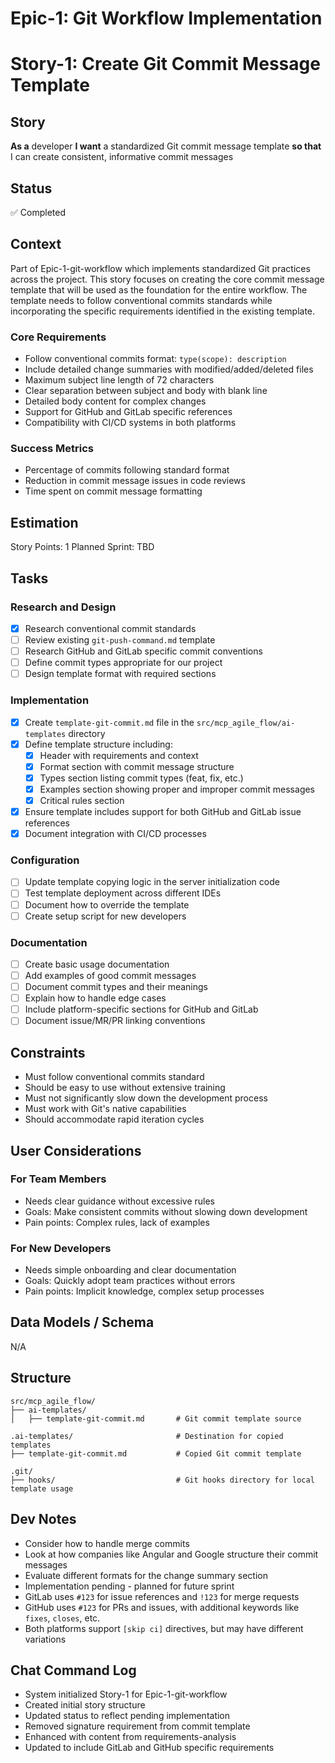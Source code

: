 # Epic-1: Git Workflow Implementation
# Story-1: Create Git Commit Message Template

## Story

**As a** developer
**I want** a standardized Git commit message template
**so that** I can create consistent, informative commit messages

## Status

✅ Completed

## Context

Part of Epic-1-git-workflow which implements standardized Git practices across the project. This story focuses on creating the core commit message template that will be used as the foundation for the entire workflow. The template needs to follow conventional commits standards while incorporating the specific requirements identified in the existing template.

### Core Requirements
- Follow conventional commits format: `type(scope): description`
- Include detailed change summaries with modified/added/deleted files
- Maximum subject line length of 72 characters
- Clear separation between subject and body with blank line
- Detailed body content for complex changes
- Support for GitHub and GitLab specific references
- Compatibility with CI/CD systems in both platforms

### Success Metrics
- Percentage of commits following standard format
- Reduction in commit message issues in code reviews
- Time spent on commit message formatting

## Estimation

Story Points: 1
Planned Sprint: TBD

## Tasks

### Research and Design
- [x] Research conventional commit standards
- [ ] Review existing `git-push-command.md` template
- [ ] Research GitHub and GitLab specific commit conventions
- [ ] Define commit types appropriate for our project
- [ ] Design template format with required sections

### Implementation
- [x] Create `template-git-commit.md` file in the `src/mcp_agile_flow/ai-templates` directory
- [x] Define template structure including:
  - [x] Header with requirements and context
  - [x] Format section with commit message structure
  - [x] Types section listing commit types (feat, fix, etc.)
  - [x] Examples section showing proper and improper commit messages
  - [x] Critical rules section
- [x] Ensure template includes support for both GitHub and GitLab issue references
- [x] Document integration with CI/CD processes

### Configuration
- [ ] Update template copying logic in the server initialization code
- [ ] Test template deployment across different IDEs
- [ ] Document how to override the template
- [ ] Create setup script for new developers

### Documentation
- [ ] Create basic usage documentation
- [ ] Add examples of good commit messages
- [ ] Document commit types and their meanings
- [ ] Explain how to handle edge cases
- [ ] Include platform-specific sections for GitHub and GitLab
- [ ] Document issue/MR/PR linking conventions

## Constraints
- Must follow conventional commits standard
- Should be easy to use without extensive training
- Must not significantly slow down the development process
- Must work with Git's native capabilities
- Should accommodate rapid iteration cycles

## User Considerations
### For Team Members
- Needs clear guidance without excessive rules
- Goals: Make consistent commits without slowing down development
- Pain points: Complex rules, lack of examples

### For New Developers
- Needs simple onboarding and clear documentation
- Goals: Quickly adopt team practices without errors
- Pain points: Implicit knowledge, complex setup processes

## Data Models / Schema
N/A

## Structure
```
src/mcp_agile_flow/
├── ai-templates/
│   ├── template-git-commit.md       # Git commit template source

.ai-templates/                       # Destination for copied templates
├── template-git-commit.md           # Copied Git commit template

.git/
├── hooks/                           # Git hooks directory for local template usage
```

## Dev Notes
- Consider how to handle merge commits
- Look at how companies like Angular and Google structure their commit messages
- Evaluate different formats for the change summary section
- Implementation pending - planned for future sprint
- GitLab uses `#123` for issue references and `!123` for merge requests
- GitHub uses `#123` for PRs and issues, with additional keywords like `fixes`, `closes`, etc.
- Both platforms support `[skip ci]` directives, but may have different variations

## Chat Command Log
- System initialized Story-1 for Epic-1-git-workflow
- Created initial story structure
- Updated status to reflect pending implementation
- Removed signature requirement from commit template
- Enhanced with content from requirements-analysis
- Updated to include GitLab and GitHub specific requirements 